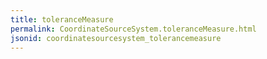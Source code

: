 ```yaml
---
title: toleranceMeasure
permalink: CoordinateSourceSystem.toleranceMeasure.html
jsonid: coordinatesourcesystem_tolerancemeasure
---
```

